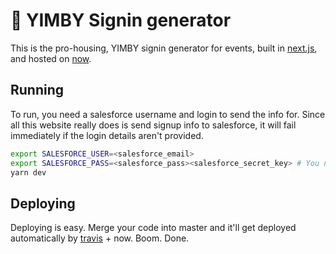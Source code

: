 # 👋 YIMBY Signin generator

This is the pro-housing, YIMBY signin generator for events, built in [next.js](https://github.com/zeit/next.js/), and hosted on [now](https://zeit.co/now).

## Running

To run, you need a salesforce username and login to send the info for. Since all this website really does is send signup info to salesforce, it will fail immediately if the login details aren't provided.

```sh
export SALESFORCE_USER=<salesforce_email>
export SALESFORCE_PASS=<salesforce_pass><salesforce_secret_key> # You need both, it'll look like: pass + secret_key with no space.
yarn dev
```

## Deploying

Deploying is easy. Merge your code into master and it'll get deployed automatically by [travis](https://travis-ci.org/yimbycode/signins) + now. Boom. Done. 
